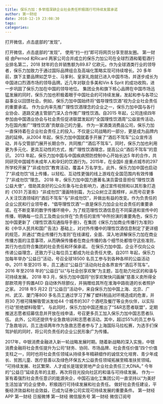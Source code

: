 ```yaml
---
title: 保乐力加：多举措深耕企业社会责任积极践行可持续发展承诺
author: 第一财经
date: 2018-12-19 23:08:30
tags: 
categories: 
---
```

打开微信，点击底部的“发现”，
<!-- more -->
打开微信，点击底部的“发现”，
使用“扫一扫”即可将网页分享至朋友圈。
第一财经
由Pernod 和Ricard 两家公司合并成立的保乐力加公司在全球烈酒和葡萄酒行业排名第二，2018 财年的合并销售额为89.87 亿欧元。作为全球酒类行业的领导者，保乐力加致力于通过国际品牌组合及高端化策略实现可持续增长。20 多年前，旗下主要品牌如芝华士、马爹利、皇家礼炮就已进入中国市场，并逐步成长为中国进口烈酒市场的领导品牌。近几年对联合多美和Vin & Sprit 的成功收购，进一步巩固了保乐力加在中国的领导地位。
集团业务和旗下核心品牌在中国市场迅猛发展的同时，保乐力加也积极着眼于中国社会的可持续发展，发起和参与各项公益事业以回馈社会。例如，保乐力加中国始终将“倡导理性饮酒”视为企业社会责任的重要承诺。
作为业内率先推广理性饮酒理念的企业之一，保乐力加中国与各行业协会、道路交通主管部门深入合作推广理性饮酒。自2015 年起，公司连续四年参加由中国酒业协会与社会责任促进联盟发起的“全国理性饮酒周”公益宣传活动，为在国内推广“理性饮酒”贡献自己的力量。
作为一家酒类消费品公司，保乐力加一直保持着在企业社会责任上的投入，不仅是公司战略的一部分，更是成为品牌内涵的延伸。从2004 年起，保乐力加中国就着手开展了“酒后不驾车”公众宣传活动，并与交管部门展开长期合作，共同推广“酒后不驾车”。同时，保乐力加也利用更为多元化、更具互动性的方式，推广理性饮酒理念，提高公众“酒后不驾车”的意识。
2013 年起，保乐力加中国与中国疾病预防控制中心开始长达5 年的合作，共同研究中国城市未成年人和孕妇的饮酒行为。2015年，在全国6 座重点城市的297 所学校开展了“非成勿饮”教育活动，覆盖4 万名学生。此外，保乐力加中国也启动了“非成勿饮”线上传播，以轻松、互动性更强的线上游戏在全国范围内有效传播了“非成勿饮”理念。
2018 年，保乐力加中国力邀著名演员雷佳音担任“理性饮酒公益大使”，借助其良好的公众形象与社会影响力，通过宣传视频和以其形象打造的《1031 万圣街》“非成勿饮”漫画特别篇，为公众树立正面榜样，从而号召更多人关注饮酒领域的“酒后不驾车”与“非成勿饮”，并做出有益的改变。作为负责任的企业公民和行业领导者，“倡导理性饮酒”一直是保乐力加企业社会责任的重要承诺。在不断变革的数字传播环境中，为了规范理性饮酒信息在不同渠道和宣传中的传播，明确每一位员工及商业伙伴在“负责任的宣传”中所扮演的重要角色，保乐力加中国更新了《理性饮酒沟通指导手册》，在集团《保乐力加商业传播行为准则》和《中华人民共和国广告法》基础上，对对外传播中的理性饮酒信息制定了更详细的规范，并通过”商业传播行为准则”在线课程，全面、深入地讲解保乐力加在商业传播方面的注意事项，从而确保传播者在商业传播的各个细节处都恪守这些准则，其行为也应符合集团的社会责任和环保承诺。
在保乐力加中国，企业不仅向公众传递公益理念，还致力于让每位员工都成为社会责任大使。自2011 年起，保乐力加每年举办“公益日”活动，号召全球18500 名员工参与到各种各样的公益活动中。2011 年至2015 年，员工通过“公益日”活动向社会各界宣传“酒后不驾车”。2016 年至2018 年的“公益日”以“与社会创享欢聚”为主题，旨在助力社区的和谐与可持续发展。
2018 年3 月，保乐力加中国将“创享欢聚快闪画展”慈善义卖所得全部款项用于购置AED 自动体外除颤仪，并捐赠给其所在淮海中路街道的长者照护之家。
2018 年5 月22 日“公益日”活动中，来自保乐力加中国上海、北京、广州、武汉、厦门等800 多名员工通过学习了解了塑料制品对环境造成的危害，并将30 万根可降解吸管派发给44 个城市的307 个酒吧及餐厅等业务伙伴，以实际行动“拒绝塑料吸管”。
与此同时，保乐力加中国还推出了“S&R志愿者联盟”，定期推送志愿者招募信息并开放在线申请，号召更多员工加入保乐力加中国志愿者队伍。
此外，公司还提供专业急救培训和志愿者活动。其中，超过55%的员工参与了急救培训，员工连续两年作为急救志愿者参与了上海国际马拉松赛，为选手们保驾护航的同时，将公司负责任的企业公民形象广为传播。
 
 
2017年，中银消费金融进入新一轮战略发展时期。随着新战略的深入实施，中银消费金融将社会责任提升为公司“财务、协同、市场品牌、社会责任价值”四个价值支柱之一，同时也将社会责任领域从持续多年精耕细作的诚信文化培育、青少年成长、贫困儿童、医疗慈善以及绿色环保五大公益责任领域拓展至精准扶贫领域。
“可持续发展、社区繁荣、人才成长是瑞安房地产企业社会责任三大DNA。”
今年的“公益日”延续去年的主题，再次将目光投向社区的和谐与可持续发展。
作为一家有着强烈社会责任意识的能源央企，中国石油化工集团公司一直坚持以“为美好生活加油”的企业使命，积极践行可持续发展和社会责任。
做好社会责任建设，平衡经济效益和社会效益，已成为证券公司实现可持续发展的重要条件。
第一财经
APP
第一财经
日报微博
第一财经
微信服务号
第一财经
微信订阅号
